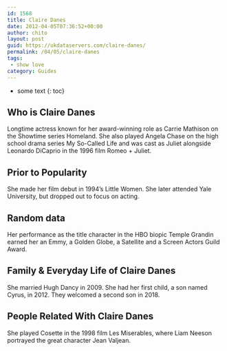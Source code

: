 ```yaml
---
id: 1568
title: Claire Danes
date: 2012-04-05T07:36:52+00:00
author: chito
layout: post
guid: https://ukdataservers.com/claire-danes/
permalink: /04/05/claire-danes
tags:
 - show love
category: Guides
---
```


* some text
{: toc}


## Who is  Claire Danes
                  
                  
                  
Longtime actress known for her award-winning role as Carrie Mathison on the Showtime series Homeland. She also played Angela Chase on the high school drama series My So-Called Life and was cast as Juliet alongside Leonardo DiCaprio in the 1996 film Romeo + Juliet.
                  
                
                
                
## Prior to Popularity 
                  
                  
                  
She made her film debut in 1994&#8217;s Little Women. She later attended Yale University, but dropped out to focus on acting.
                  
                
                
                
## Random data 
                  
                  
                  
Her performance as the title character in the HBO biopic Temple Grandin earned her an Emmy, a Golden Globe, a Satellite and a Screen Actors Guild Award.
                  
                
                
                
## Family & Everyday Life of Claire Danes
                  
                  
                  
She married Hugh Dancy in 2009. She had her first child, a son named Cyrus, in 2012. They welcomed a second son in 2018.
                  
                
                
                
## People Related With  Claire Danes
                  
                  
                  
She played Cosette in the 1998 film Les Miserables, where Liam Neeson portrayed the great character Jean Valjean.
                  
                
              
            
          
          
          
    
    
  
